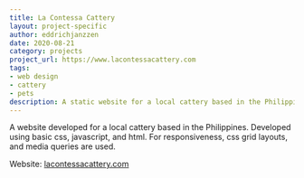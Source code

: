```yaml
---
title: La Contessa Cattery
layout: project-specific
author: eddrichjanzzen
date: 2020-08-21
category: projects
project_url: https://www.lacontessacattery.com
tags: 
- web design
- cattery
- pets
description: A static website for a local cattery based in the Philippines. Developed using basic css, javascript, and html. For responsiveness and layouts css grids and media queries are used.
---
```


A website developed for a local cattery based in the Philippines. Developed using basic css, javascript, and html. For responsiveness, css grid layouts, and media queries are used.

Website: <a href="https://www.lacontessacattery.com" target="_blank">lacontessacattery.com</a>